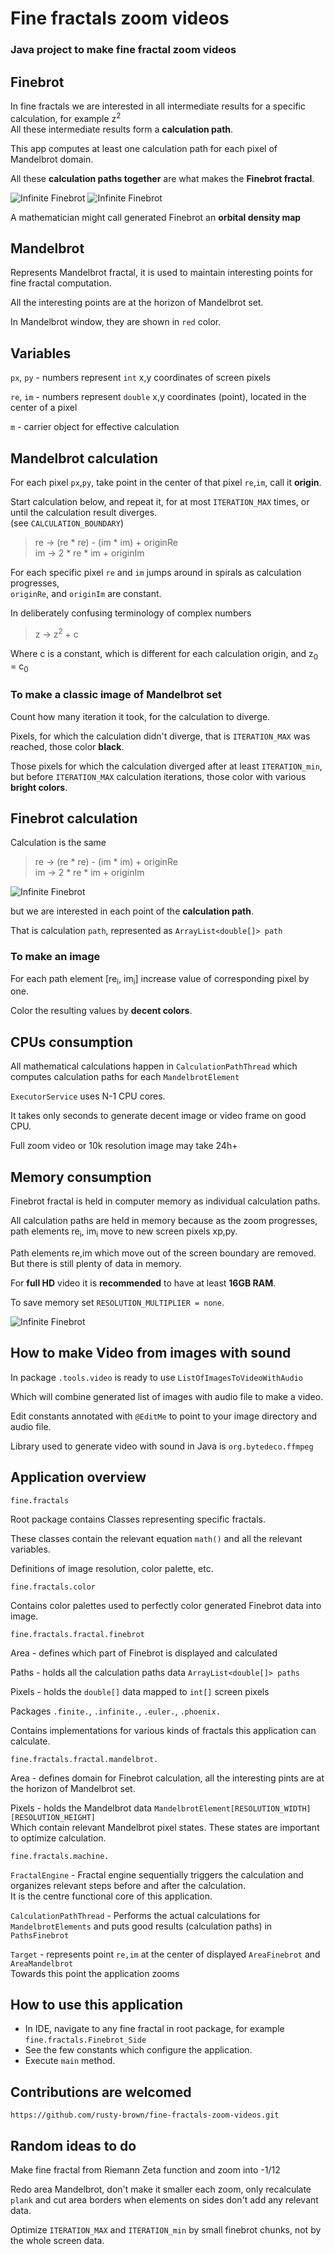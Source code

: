 # Fine fractals zoom videos

### Java project to make fine fractal zoom videos

## Finebrot

In fine fractals we are interested in all intermediate results for a specific calculation, for example z<sup>2</sup>  
All these intermediate results form a **calculation path**.

This app computes at least one calculation path for each pixel of Mandelbrot domain.

All these **calculation paths together** are what makes the **Finebrot fractal**.

![Infinite Finebrot](src/main/resources/images/Finebrot.jpg)
![Infinite Finebrot](src/main/resources/images/Fat-Star.jpg)

A mathematician might call generated Finebrot an **orbital density map**

## Mandelbrot

Represents Mandelbrot fractal, it is used to maintain interesting points for fine fractal computation.

All the interesting points are at the horizon of Mandelbrot set.

In Mandelbrot window, they are shown in `red` color.

## Variables

`px`, `py` - numbers represent `int` x,y coordinates of screen pixels

`re`, `im` - numbers represent `double` x,y coordinates (point), located in the center of a pixel

`m` - carrier object for effective calculation

## Mandelbrot calculation

For each pixel `px`,`py`, take point in the center of that pixel `re`,`im`, call it **origin**.

Start calculation below, and repeat it, for at most `ITERATION_MAX` times, or until the calculation result diverges.   
(see `CALCULATION_BOUNDARY`)

> re -> (re * re) - (im * im) + originRe  
> im -> 2 * re * im + originIm

For each specific pixel `re` and `im` jumps around in spirals as calculation progresses,  
`originRe`, and `originIm` are constant.

In deliberately confusing terminology of complex numbers

> z -> z<sup>2</sup> + c

Where c is a constant, which is different for each calculation origin, and z<sub>0</sub> = c<sub>0</sub>

### To make a classic image of Mandelbrot set

Count how many iteration it took, for the calculation to diverge.

Pixels, for which the calculation didn't diverge, that is `ITERATION_MAX` was reached, those color **black**.

Those pixels for which the calculation diverged after at least `ITERATION_min`, but before `ITERATION_MAX`
calculation iterations, those color with various **bright colors**.

## Finebrot calculation

Calculation is the same

> re -> (re * re) - (im * im) + originRe  
> im -> 2 * re * im + originIm

![Infinite Finebrot](src/main/resources/images/Infinite-Finebrot.jpg)


but we are interested in each point of the **calculation path**.

That is calculation `path`, represented as `ArrayList<double[]> path`

### To make an image

For each path element [re<sub>i</sub>, im<sub>i</sub>] increase value of corresponding pixel by one.

Color the resulting values by **decent colors**.

## CPUs consumption

All mathematical calculations happen in `CalculationPathThread` which computes calculation paths for
each `MandelbrotElement`

`ExecutorService` uses N-1 CPU cores.

It takes only seconds to generate decent image or video frame on good CPU.

Full zoom video or 10k resolution image may take 24h+

## Memory consumption

Finebrot fractal is held in computer memory as individual calculation paths.

All calculation paths are held in memory because as the zoom progresses,   
path elements re<sub>i</sub>, im<sub>i</sub> move to new screen pixels xp,py.

Path elements re,im which move out of the screen boundary are removed. But there is still plenty of data in memory.

For **full HD** video it is **recommended** to have at least **16GB RAM**.

To save memory set `RESOLUTION_MULTIPLIER = none`.

![Infinite Finebrot](src/main/resources/images/Euler.jpg)

## How to make Video from images with sound

In package `.tools.video` is ready to use `ListOfImagesToVideoWithAudio`

Which will combine generated list of images with audio file to make a video.

Edit constants annotated with `@EditMe` to point to your image directory and audio file.

Library used to generate video with sound in Java is `org.bytedeco.ffmpeg`

## Application overview

`fine.fractals`

Root package contains Classes representing specific fractals.

These classes contain the relevant equation `math()` and all the relevant variables.

Definitions of image resolution, color palette, etc.

`fine.fractals.color`

Contains color palettes used to perfectly color generated Finebrot data into image.

`fine.fractals.fractal.finebrot`

Area - defines which part of Finebrot is displayed and calculated

Paths - holds all the calculation paths data `ArrayList<double[]> paths`

Pixels - holds the `double[]` data mapped to `int[]` screen pixels

Packages `.finite.`, `.infinite.`, `.euler.`, `.phoenix.`

Contains implementations for various kinds of fractals this application can calculate.

`fine.fractals.fractal.mandelbrot.`

Area - defines domain for Finebrot calculation, all the interesting pints are at the horizon of Mandelbrot set.

Pixels - holds the Mandelbrot data `MandelbrotElement[RESOLUTION_WIDTH][RESOLUTION_HEIGHT]`    
Which contain relevant Mandelbrot pixel states. These states are important to optimize calculation.

`fine.fractals.machine.`

`FractalEngine` - Fractal engine sequentially triggers the calculation and organizes relevant
steps before and after the calculation.  
It is the centre functional core of this application.

`CalculationPathThread` - Performs the actual calculations for `MandelbrotElements` and
puts good results (calculation paths) in `PathsFinebrot`

`Target` - represents point `re,im` at the center of displayed `AreaFinebrot` and `AreaMandelbrot`   
Towards this point the application zooms

## How to use this application

* In IDE, navigate to any fine fractal in root package, for example `fine.fractals.Finebrot_Side`
* See the few constants which configure the application.
* Execute `main` method.

## Contributions are welcomed

```
https://github.com/rusty-brown/fine-fractals-zoom-videos.git
```

## Random ideas to do

Make fine fractal from Riemann Zeta function and zoom into -1/12

Redo area Mandelbrot, don't make it smaller each zoom, only recalculate `plank` and cut area borders
when elements on sides don't add any relevant data.

Optimize `ITERATION_MAX` and `ITERATION_min` by small finebrot chunks, not by the whole screen data.
